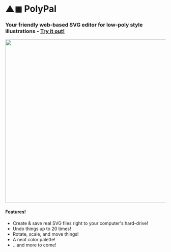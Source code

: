 # ▲◼ PolyPal
### Your friendly web-based SVG editor for low-poly style illustrations - [Try it out!](https://flukeout.github.io/PolyPal/)

<img src="https://flukeout.github.io/PolyPal/images/screenshot.png" width="512"/>

#### Features!

* Create & save real SVG files right to your computer's hard-drive!
* Undo things up to 20 times!
* Rotate, scale, and move things!
* A neat color palette!
* ...and more to come!




